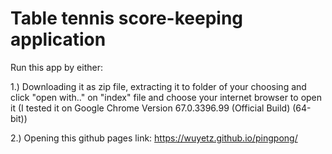 # Table tennis score-keeping application

Run this app by either:

 1.) Downloading it as zip file, extracting it to folder of your choosing and click "open with.." on "index" file and choose your internet browser to open it (I tested it on Google Chrome Version 67.0.3396.99 (Official Build) (64-bit))
 
 2.) Opening this github pages link: https://wuyetz.github.io/pingpong/
 

  
  
 
